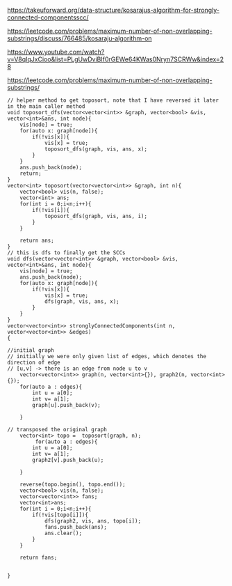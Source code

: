 https://takeuforward.org/data-structure/kosarajus-algorithm-for-strongly-connected-componentsscc/

https://leetcode.com/problems/maximum-number-of-non-overlapping-substrings/discuss/766485/kosaraju-algorithm-on

https://www.youtube.com/watch?v=V8qIqJxCioo&list=PLgUwDviBIf0rGEWe64KWas0Nryn7SCRWw&index=28

https://leetcode.com/problems/maximum-number-of-non-overlapping-substrings/

```
// helper method to get toposort, note that I have reversed it later in the main caller method
void toposort_dfs(vector<vector<int>> &graph, vector<bool> &vis, vector<int>&ans, int node){
    vis[node] = true;
    for(auto x: graph[node]){
        if(!vis[x]){
            vis[x] = true;
            toposort_dfs(graph, vis, ans, x);
        }
    }
    ans.push_back(node);
    return;
}
vector<int> toposort(vector<vector<int>> &graph, int n){
    vector<bool> vis(n, false);
    vector<int> ans;
    for(int i = 0;i<n;i++){
        if(!vis[i]){
            toposort_dfs(graph, vis, ans, i);
        }
    }

    return ans;
}
// this is dfs to finally get the SCCs
void dfs(vector<vector<int>> &graph, vector<bool> &vis, vector<int>&ans, int node){
    vis[node] = true;
    ans.push_back(node);
    for(auto x: graph[node]){
        if(!vis[x]){
            vis[x] = true;
            dfs(graph, vis, ans, x);
        }
    }
}
vector<vector<int>> stronglyConnectedComponents(int n, vector<vector<int>> &edges)
{
  
//initial graph
// initially we were only given list of edges, which denotes the direction of edge
// [u,v] -> there is an edge from node u to v
    vector<vector<int>> graph(n, vector<int>{}), graph2(n, vector<int>{});
    for(auto a : edges){
        int u = a[0];
		int v= a[1];
        graph[u].push_back(v);
        
    }
    
// transposed the original graph
    vector<int> topo =  toposort(graph, n);
         for(auto a : edges){
        int u = a[0];
		int v= a[1];
        graph2[v].push_back(u);
        
    }
    
    reverse(topo.begin(), topo.end());
    vector<bool> vis(n, false);
    vector<vector<int>> fans;
    vector<int>ans;
 	for(int i = 0;i<n;i++){
        if(!vis[topo[i]]){
            dfs(graph2, vis, ans, topo[i]);
            fans.push_back(ans);
            ans.clear();
        }
    }

    return fans;
    
    
}
```
